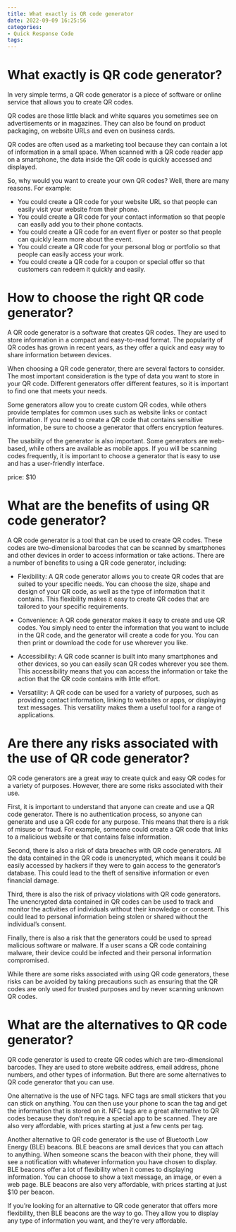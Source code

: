 ```yaml
---
title: What exactly is QR code generator
date: 2022-09-09 16:25:56
categories:
- Quick Response Code
tags:
---
```



#  What exactly is QR code generator?

In very simple terms, a QR code generator is a piece of software or online service that allows you to create QR codes. 

QR codes are those little black and white squares you sometimes see on advertisements or in magazines. They can also be found on product packaging, on website URLs and even on business cards.

QR codes are often used as a marketing tool because they can contain a lot of information in a small space. When scanned with a QR code reader app on a smartphone, the data inside the QR code is quickly accessed and displayed. 

So, why would you want to create your own QR codes? Well, there are many reasons. For example: 

- You could create a QR code for your website URL so that people can easily visit your website from their phone. 
- You could create a QR code for your contact information so that people can easily add you to their phone contacts. 
- You could create a QR code for an event flyer or poster so that people can quickly learn more about the event. 
- You could create a QR code for your personal blog or portfolio so that people can easily access your work. 
- You could create a QR code for a coupon or special offer so that customers can redeem it quickly and easily.

#  How to choose the right QR code generator?

A QR code generator is a software that creates QR codes. They are used to store information in a compact and easy-to-read format. The popularity of QR codes has grown in recent years, as they offer a quick and easy way to share information between devices.

When choosing a QR code generator, there are several factors to consider. The most important consideration is the type of data you want to store in your QR code. Different generators offer different features, so it is important to find one that meets your needs.

Some generators allow you to create custom QR codes, while others provide templates for common uses such as website links or contact information. If you need to create a QR code that contains sensitive information, be sure to choose a generator that offers encryption features.

The usability of the generator is also important. Some generators are web-based, while others are available as mobile apps. If you will be scanning codes frequently, it is important to choose a generator that is easy to use and has a user-friendly interface.

 price: $10

#  What are the benefits of using QR code generator?

A QR code generator is a tool that can be used to create QR codes. These codes are two-dimensional barcodes that can be scanned by smartphones and other devices in order to access information or take actions. There are a number of benefits to using a QR code generator, including:

* Flexibility: A QR code generator allows you to create QR codes that are suited to your specific needs. You can choose the size, shape and design of your QR code, as well as the type of information that it contains. This flexibility makes it easy to create QR codes that are tailored to your specific requirements.

* Convenience: A QR code generator makes it easy to create and use QR codes. You simply need to enter the information that you want to include in the QR code, and the generator will create a code for you. You can then print or download the code for use wherever you like.

* Accessibility: A QR code scanner is built into many smartphones and other devices, so you can easily scan QR codes wherever you see them. This accessibility means that you can access the information or take the action that the QR code contains with little effort.

* Versatility: A QR code can be used for a variety of purposes, such as providing contact information, linking to websites or apps, or displaying text messages. This versatility makes them a useful tool for a range of applications.

#  Are there any risks associated with the use of QR code generator?

QR code generators are a great way to create quick and easy QR codes for a variety of purposes. However, there are some risks associated with their use.

First, it is important to understand that anyone can create and use a QR code generator. There is no authentication process, so anyone can generate and use a QR code for any purpose. This means that there is a risk of misuse or fraud. For example, someone could create a QR code that links to a malicious website or that contains false information.

Second, there is also a risk of data breaches with QR code generators. All the data contained in the QR code is unencrypted, which means it could be easily accessed by hackers if they were to gain access to the generator’s database. This could lead to the theft of sensitive information or even financial damage.

Third, there is also the risk of privacy violations with QR code generators. The unencrypted data contained in QR codes can be used to track and monitor the activities of individuals without their knowledge or consent. This could lead to personal information being stolen or shared without the individual’s consent.

Finally, there is also a risk that the generators could be used to spread malicious software or malware. If a user scans a QR code containing malware, their device could be infected and their personal information compromised.

While there are some risks associated with using QR code generators, these risks can be avoided by taking precautions such as ensuring that the QR codes are only used for trusted purposes and by never scanning unknown QR codes.

#  What are the alternatives to QR code generator?

QR code generator is used to create QR codes which are two-dimensional barcodes. They are used to store website address, email address, phone numbers, and other types of information. But there are some alternatives to QR code generator that you can use.

One alternative is the use of NFC tags. NFC tags are small stickers that you can stick on anything. You can then use your phone to scan the tag and get the information that is stored on it. NFC tags are a great alternative to QR codes because they don’t require a special app to be scanned. They are also very affordable, with prices starting at just a few cents per tag.

Another alternative to QR code generator is the use of Bluetooth Low Energy (BLE) beacons. BLE beacons are small devices that you can attach to anything. When someone scans the beacon with their phone, they will see a notification with whatever information you have chosen to display. BLE beacons offer a lot of flexibility when it comes to displaying information. You can choose to show a text message, an image, or even a web page. BLE beacons are also very affordable, with prices starting at just $10 per beacon.

If you’re looking for an alternative to QR code generator that offers more flexibility, then BLE beacons are the way to go. They allow you to display any type of information you want, and they’re very affordable.